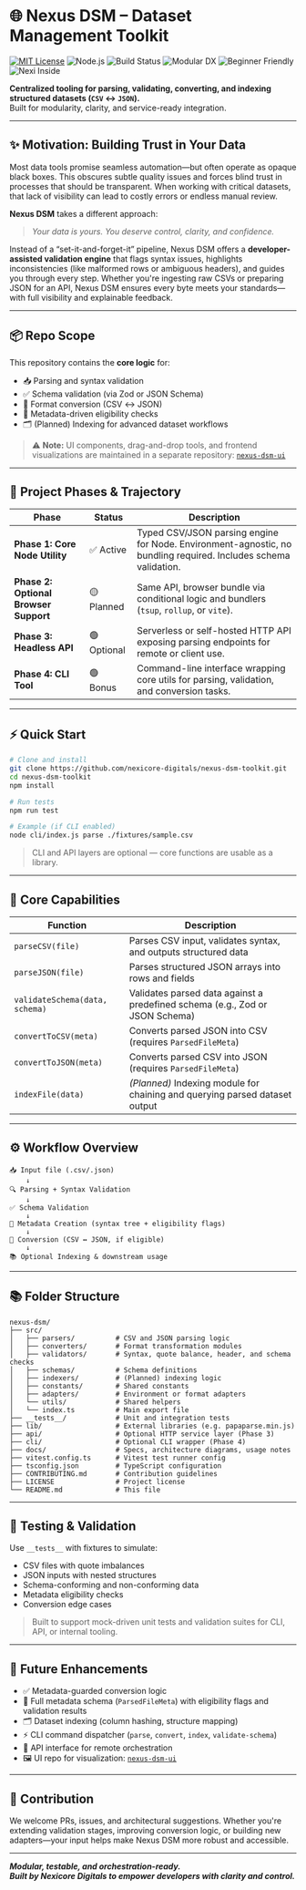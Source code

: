 # 🌐 Nexus DSM – Dataset Management Toolkit

[![MIT License](https://img.shields.io/badge/license-MIT-blue.svg)](LICENSE)
![Node.js](https://img.shields.io/badge/node-%3E=18.0.0-brightgreen)
![Build Status](https://img.shields.io/badge/build-passing-brightgreen)
![Modular DX](https://img.shields.io/badge/modular-DX-blue)
![Beginner Friendly](https://img.shields.io/badge/beginner-friendly-green)
![Nexi Inside](https://img.shields.io/badge/Nexi-AI-blue)

**Centralized tooling for parsing, validating, converting, and indexing structured datasets (`CSV` ↔ `JSON`).**  
Built for modularity, clarity, and service-ready integration.

---

## ✨ Motivation: Building Trust in Your Data

Most data tools promise seamless automation—but often operate as opaque black boxes. This obscures subtle quality issues and forces blind trust in processes that should be transparent. When working with critical datasets, that lack of visibility can lead to costly errors or endless manual review.

**Nexus DSM** takes a different approach:  
> _Your data is yours. You deserve control, clarity, and confidence._

Instead of a “set-it-and-forget-it” pipeline, Nexus DSM offers a **developer-assisted validation engine** that flags syntax issues, highlights inconsistencies (like malformed rows or ambiguous headers), and guides you through every step. Whether you're ingesting raw CSVs or preparing JSON for an API, Nexus DSM ensures every byte meets your standards—with full visibility and explainable feedback.

---

## 📦 Repo Scope

This repository contains the **core logic** for:

- 📥 Parsing and syntax validation
- ✅ Schema validation (via Zod or JSON Schema)
- 🔁 Format conversion (CSV ↔ JSON)
- 🧾 Metadata-driven eligibility checks
- 🗂 (Planned) Indexing for advanced dataset workflows

> ⚠️ **Note:** UI components, drag-and-drop tools, and frontend visualizations are maintained in a separate repository: [`nexus-dsm-ui`](https://github.com/nexicore-digitals/nexus-dsm-ui)

---

## 🚀 Project Phases & Trajectory

| Phase                        | Status     | Description                                                                                      |
|-----------------------------|------------|--------------------------------------------------------------------------------------------------|
| **Phase 1: Core Node Utility** | ✅ Active   | Typed CSV/JSON parsing engine for Node. Environment-agnostic, no bundling required. Includes schema validation. |
| **Phase 2: Optional Browser Support** | 🟡 Planned  | Same API, browser bundle via conditional logic and bundlers (`tsup`, `rollup`, or `vite`).      |
| **Phase 3: Headless API**       | 🟢 Optional | Serverless or self-hosted HTTP API exposing parsing endpoints for remote or client use.         |
| **Phase 4: CLI Tool**           | 🟢 Bonus    | Command-line interface wrapping core utils for parsing, validation, and conversion tasks.       |

---

## ⚡ Quick Start

```bash
# Clone and install
git clone https://github.com/nexicore-digitals/nexus-dsm-toolkit.git
cd nexus-dsm-toolkit
npm install

# Run tests
npm run test

# Example (if CLI enabled)
node cli/index.js parse ./fixtures/sample.csv
```

> CLI and API layers are optional — core functions are usable as a library.

---

## 🧠 Core Capabilities

| Function                     | Description                                                                 |
|------------------------------|-----------------------------------------------------------------------------|
| `parseCSV(file)`             | Parses CSV input, validates syntax, and outputs structured data             |
| `parseJSON(file)`            | Parses structured JSON arrays into rows and fields                          |
| `validateSchema(data, schema)` | Validates parsed data against a predefined schema (e.g., Zod or JSON Schema) |
| `convertToCSV(meta)`         | Converts parsed JSON into CSV (requires `ParsedFileMeta`)                   |
| `convertToJSON(meta)`        | Converts parsed CSV into JSON (requires `ParsedFileMeta`)                   |
| `indexFile(data)`            | _(Planned)_ Indexing module for chaining and querying parsed dataset output |

---

## ⚙️ Workflow Overview

```text
📥 Input file (.csv/.json)
    ↓
🔍 Parsing + Syntax Validation
    ↓
✅ Schema Validation
    ↓
🧾 Metadata Creation (syntax tree + eligibility flags)
    ↓
🔁 Conversion (CSV ↔ JSON, if eligible)
    ↓
📚 Optional Indexing & downstream usage
```

---

## 📚 Folder Structure

```text
nexus-dsm/
├── src/
│   ├── parsers/          # CSV and JSON parsing logic
│   ├── converters/       # Format transformation modules
│   ├── validators/       # Syntax, quote balance, header, and schema checks
│   ├── schemas/          # Schema definitions
│   ├── indexers/         # (Planned) indexing logic
│   ├── constants/        # Shared constants
│   ├── adapters/         # Environment or format adapters
│   └── utils/            # Shared helpers
│   └── index.ts          # Main export file
├── __tests__/            # Unit and integration tests
├── lib/                  # External libraries (e.g. papaparse.min.js)
├── api/                  # Optional HTTP service layer (Phase 3)
├── cli/                  # Optional CLI wrapper (Phase 4)
├── docs/                 # Specs, architecture diagrams, usage notes
├── vitest.config.ts      # Vitest test runner config
├── tsconfig.json         # TypeScript configuration
├── CONTRIBUTING.md       # Contribution guidelines
├── LICENSE               # Project license
└── README.md             # This file
```

---

## 🧪 Testing & Validation

Use `__tests__` with fixtures to simulate:

- CSV files with quote imbalances
- JSON inputs with nested structures
- Schema-conforming and non-conforming data
- Metadata eligibility checks
- Conversion edge cases

> Built to support mock-driven unit tests and validation suites for CLI, API, or internal tooling.

---

## 🔭 Future Enhancements

- ✅ Metadata-guarded conversion logic
- 🧠 Full metadata schema (`ParsedFileMeta`) with eligibility flags and validation results
- 🗂 Dataset indexing (column hashing, structure mapping)
- ⚡ CLI command dispatcher (`parse`, `convert`, `index`, `validate-schema`)
- 📡 API interface for remote orchestration
- 🖼 UI repo for visualization: [`nexus-dsm-ui`](https://github.com/nexicore-digitals/nexus-dsm-ui)

---

## 🤝 Contribution

We welcome PRs, issues, and architectural suggestions. Whether you're extending validation stages, improving conversion logic, or building new adapters—your input helps make Nexus DSM more robust and accessible.

---

**_Modular, testable, and orchestration-ready._**  
**_Built by Nexicore Digitals to empower developers with clarity and control._**
